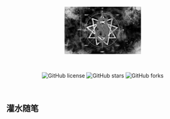 <p align="center">
  <a href="https://jaikenwong.github.io/" target="_blank" rel="noopener noreferrer">
    <img width="200" src=".vuepress/public/logo.jpg" alt="logo" />
  </a>
</p>
<br/>
<p align="center">
  <img alt="GitHub license" src="https://img.shields.io/github/license/JaikenWong/jaikenwong.github.io?style=flat-square&logo=github&color=616ae5">
  <img alt="GitHub stars" src="https://img.shields.io/github/stars/JaikenWong/jaikenwong.github.io?style=flat-square&logo=github&color=616ae5">
  <img alt="GitHub forks" src="https://img.shields.io/github/forks/JaikenWong/jaikenwong.github.io?style=flat-square&logo=github&color=616ae5">
</p>

<br/>

## 灌水随笔

